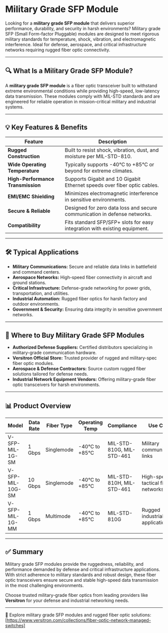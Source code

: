 # Military Grade SFP Module 

Looking for a **military grade SFP module** that delivers superior performance, durability, and security in harsh environments? Military grade SFP (Small Form-factor Pluggable) modules are designed to meet rigorous military standards for temperature, shock, vibration, and electromagnetic interference. Ideal for defense, aerospace, and critical infrastructure networks requiring rugged fiber optic connectivity.

---

## 🔍 What Is a Military Grade SFP Module?

A **military grade SFP module** is a fiber optic transceiver built to withstand extreme environmental conditions while providing high-speed, low-latency data transmission. These modules comply with MIL-STD standards and are engineered for reliable operation in mission-critical military and industrial systems.

---

## 💡 Key Features & Benefits

| Feature                        | Description                                                          |
|-------------------------------|----------------------------------------------------------------------|
| **Rugged Construction**        | Built to resist shock, vibration, dust, and moisture per MIL-STD-810.|
| **Wide Operating Temperature** | Typically supports -40°C to +85°C or beyond for extreme climates.    |
| **High-Performance Transmission** | Supports Gigabit and 10 Gigabit Ethernet speeds over fiber optic cables. |
| **EMI/EMC Shielding**          | Minimizes electromagnetic interference in sensitive environments.    |
| **Secure & Reliable**          | Designed for zero data loss and secure communication in defense networks.|
| **Compatibility**              | Fits standard SFP/SFP+ slots for easy integration with existing equipment.|

---

## 🛠️ Typical Applications

- **Military Communications:** Secure and reliable data links in battlefield and command centers.  
- **Aerospace Networks:** High-speed fiber connectivity in aircraft and ground stations.  
- **Critical Infrastructure:** Defense-grade networking for power grids, transportation, and utilities.  
- **Industrial Automation:** Rugged fiber optics for harsh factory and outdoor environments.  
- **Government & Security:** Ensuring data integrity in sensitive government networks.

---

## 🛒 Where to Buy Military Grade SFP Modules

- **Authorized Defense Suppliers:** Certified distributors specializing in military-grade communication hardware.  
- **Versitron Official Store:** Trusted provider of rugged and military-spec fiber optic modules.  
- **Aerospace & Defense Contractors:** Source custom rugged fiber solutions tailored for defense needs.  
- **Industrial Network Equipment Vendors:** Offering military-grade fiber optic transceivers for harsh environments.

---

## 📊 Product Overview

| Model                  | Data Rate      | Fiber Type       | Operating Temp     | Compliance             | Use Case                          |
|------------------------|----------------|------------------|--------------------|------------------------|----------------------------------|
| V-SFP-MIL-1G-SM        | 1 Gbps         | Singlemode       | -40°C to +85°C     | MIL-STD-810G, MIL-STD-461 | Military communication links      |
| V-SFP-MIL-10G-SM       | 10 Gbps        | Singlemode       | -40°C to +85°C     | MIL-STD-810H, MIL-STD-461 | High-speed tactical fiber networks |
| V-SFP-MIL-1G-MM        | 1 Gbps         | Multimode        | -40°C to +85°C     | MIL-STD-810G           | Rugged industrial applications    |

---

## ✅ Summary

Military grade SFP modules provide the ruggedness, reliability, and performance demanded by defense and critical infrastructure applications. With strict adherence to military standards and robust design, these fiber optic transceivers ensure secure and stable high-speed data transmission in the most challenging environments.

Choose trusted military-grade fiber optics from leading providers like **Versitron** for your defense and industrial networking needs.

---

🔗 Explore military grade SFP modules and rugged fiber optic solutions:  
[https://www.versitron.com/collections/fiber-optic-network-managed-switches]
